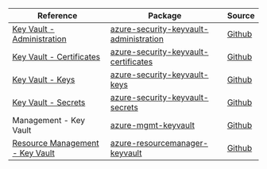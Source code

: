 | Reference | Package | Source |
|---|---|---|
|[Key Vault - Administration](security-keyvault-administration-readme.md)|[azure-security-keyvault-administration](https://repo1.maven.org/maven2/com/azure/azure-security-keyvault-administration)|[Github](https://github.com/Azure/azure-sdk-for-java/blob/main/sdk/keyvault/azure-security-keyvault-administration)|
|[Key Vault - Certificates](security-keyvault-certificates-readme.md)|[azure-security-keyvault-certificates](https://repo1.maven.org/maven2/com/azure/azure-security-keyvault-certificates)|[Github](https://github.com/Azure/azure-sdk-for-java/blob/main/sdk/keyvault/azure-security-keyvault-certificates)|
|[Key Vault - Keys](security-keyvault-keys-readme.md)|[azure-security-keyvault-keys](https://repo1.maven.org/maven2/com/azure/azure-security-keyvault-keys)|[Github](https://github.com/Azure/azure-sdk-for-java/blob/main/sdk/keyvault/azure-security-keyvault-keys)|
|[Key Vault - Secrets](security-keyvault-secrets-readme.md)|[azure-security-keyvault-secrets](https://repo1.maven.org/maven2/com/azure/azure-security-keyvault-secrets)|[Github](https://github.com/Azure/azure-sdk-for-java/blob/main/sdk/keyvault/azure-security-keyvault-secrets)|
|Management - Key Vault|[azure-mgmt-keyvault](https://repo1.maven.org/maven2/com/microsoft/azure/azure-mgmt-keyvault)|[Github](https://github.com/Azure/azure-sdk-for-java)|
|[Resource Management - Key Vault](resourcemanager-keyvault-readme.md)|[azure-resourcemanager-keyvault](https://repo1.maven.org/maven2/com/azure/resourcemanager/azure-resourcemanager-keyvault)|[Github](https://github.com/Azure/azure-sdk-for-java/blob/main/sdk/resourcemanager/azure-resourcemanager-keyvault)|
